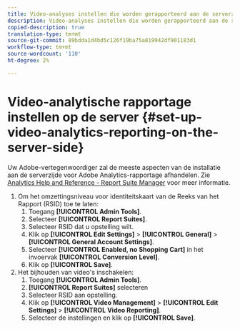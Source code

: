 ```yaml
---
title: Video-analyses instellen die worden gerapporteerd aan de serverzijde
description: Video-analyses instellen die worden gerapporteerd aan de serverzijde
copied-description: true
translation-type: tm+mt
source-git-commit: 89bdda1d4bd5c126f19ba75a819942df901183d1
workflow-type: tm+mt
source-wordcount: '110'
ht-degree: 2%

---
```



# Video-analytische rapportage instellen op de server {#set-up-video-analytics-reporting-on-the-server-side}

Uw Adobe-vertegenwoordiger zal de meeste aspecten van de installatie aan de serverzijde voor Adobe Analytics-rapportage afhandelen. Zie [Analytics Help and Reference - Report Suite Manager](https://microsite.omniture.com/t2/help/en_US/reference/#Report_Suite_Manager) voor meer informatie.
1. Om het omzettingsniveau voor identiteitskaart van de Reeks van het Rapport (RSID) toe te laten:
   1. Toegang **[!UICONTROL Admin Tools]**.
   1. Selecteer **[!UICONTROL Report Suites]**.
   1. Selecteer RSID dat u opstelling wilt.
   1. Klik op **[!UICONTROL Edit Settings]** > **[!UICONTROL General]** > **[!UICONTROL General Account Settings]**.
   1. Selecteer **[!UICONTROL Enabled, no Shopping Cart]** in het invoervak **[!UICONTROL Conversion Level]**.
   1. Klik op **[!UICONTROL Save]**.
1. Het bijhouden van video&#39;s inschakelen:
   1. Toegang **[!UICONTROL Admin Tools]**.
   1. **[!UICONTROL Report Suites]** selecteren
   1. Selecteer RSID aan opstelling.
   1. Klik op **[!UICONTROL Video Management]** > **[!UICONTROL Edit Settings]** > **[!UICONTROL Video Reporting]**.
   1. Selecteer de instellingen en klik op **[!UICONTROL Save]**.